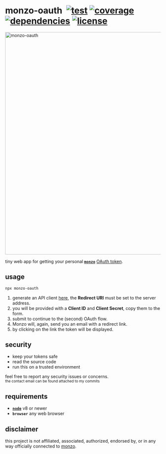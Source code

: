 # monzo-oauth &nbsp;[![test](https://github.com/leonardodino/monzo-oauth/workflows/test/badge.svg)](https://github.com/leonardodino/monzo-oauth/actions?query=workflow:test) [![coverage](https://badgen.net/codecov/c/github/leonardodino/monzo-oauth)](https://codecov.io/gh/leonardodino/monzo-oauth) [![dependencies](https://david-dm.org/leonardodino/monzo-oauth.svg)](https://david-dm.org/leonardodino/monzo-oauth) [![license](https://badgen.net/github/license/leonardodino/monzo-oauth)](./LICENSE)

[<img src="https://user-images.githubusercontent.com/8649362/90971126-a3dcae00-e504-11ea-86c3-ee28457a9beb.png" width="721px" alt="monzo-oauth">](https://github.com/leonardodino/monzo-oauth)

tiny web app for getting your personal [**`monzo`**](https://monzo.com/) [OAuth token](https://docs.monzo.com/#authentication).

## usage

```bash
npx monzo-oauth
```

1. generate an API client [here](https://developers.monzo.com/api), the **Redirect URI** must be set to the server address.
2. you will be provided with a **Client ID** and **Client Secret**, copy them to the form.
3. submit to continue to the (second) OAuth flow.
4. Monzo will, again, send you an email with a redirect link.
5. by clicking on the link the token will be displayed.

## security

- keep your tokens safe
- read the source code
- run this on a trusted environment

feel free to report any security issues or concerns.
<br><sup>the contact email can be found attached to my commits</sup>

## requirements

- [**`node`**](https://nodejs.org/) v8 or newer
- **`browser`** any web browser

## disclaimer

this project is not affiliated, associated, authorized, endorsed by, or in any way officially connected to [monzo](https://monzo.com).
